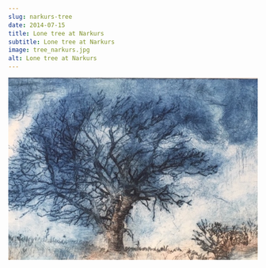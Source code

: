 ```yaml
---
slug: narkurs-tree
date: 2014-07-15
title: Lone tree at Narkurs
subtitle: Lone tree at Narkurs
image: tree_narkurs.jpg
alt: Lone tree at Narkurs
---
```


![](/images/portfolio/tree_narkurs.jpg)